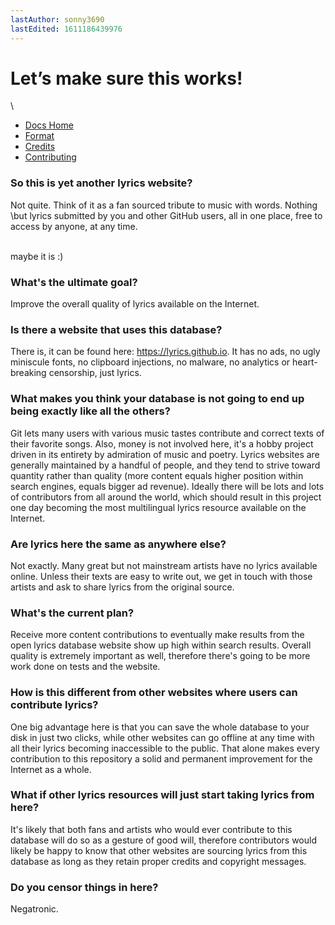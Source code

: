 ```yaml
---
lastAuthor: sonny3690
lastEdited: 1611186439976
---
```

# Let’s make sure this works!

\
* [Docs Home](https://github.com/Lyrics/lyrics/tree/master/docs/README.md)
* [Format](https://github.com/Lyrics/lyrics/tree/master/docs/Format.md)
* [Credits](https://github.com/Lyrics/lyrics/tree/master/docs/Credits.md)
* [Contributing](https://github.com/Lyrics/lyrics/tree/master/docs/Contributing.md)

### So this is yet another lyrics website?

Not quite. Think of it as a fan sourced tribute to music with words. Nothing \\but lyrics submitted by you and other GitHub users, all in one place, free to access by anyone, at any time.

\
maybe it is :)

### What's the ultimate goal?

Improve the overall quality of lyrics available on the Internet.

### Is there a website that uses this database?

There is, it can be found here: https://lyrics.github.io. It has no ads, no ugly miniscule fonts,
no clipboard injections, no malware, no analytics or heart-breaking censorship, just lyrics.

### What makes you think your database is not going to end up being exactly like all the others?

Git lets many users with various music tastes contribute and correct texts of their favorite songs. Also, money is not involved here, it's a hobby project driven in its entirety by admiration of music and poetry. Lyrics websites are generally maintained by a handful of people, and they tend to strive toward quantity rather than quality (more content equals higher position within search engines, equals bigger ad revenue). Ideally there will be lots and lots of contributors from all around the world, which should result in this project one day becoming the most multilingual lyrics resource available on the Internet.

### Are lyrics here the same as anywhere else?

Not exactly. Many great but not mainstream artists have no lyrics available online. Unless their texts are easy to write out, we get in touch with those artists and ask to share lyrics from the original source.

### What's the current plan?

Receive more content contributions to eventually make results from the open lyrics database website show up high within search results. Overall quality is extremely important as well, therefore there's going to be more work done on tests and the website.

### How is this different from other websites where users can contribute lyrics?

One big advantage here is that you can save the whole database to your disk in just two clicks, while other websites can go offline at any time with all their lyrics becoming inaccessible to the public. That alone makes every contribution to this repository a solid and permanent improvement for the Internet as a whole.

### What if other lyrics resources will just start taking lyrics from here?

It's likely that both fans and artists who would ever contribute to this database will do so as a gesture of good will, therefore contributors would likely be happy to know that other websites are sourcing lyrics from this database as long as they retain proper credits and copyright messages.

### Do you censor things in here?

Negatronic.
